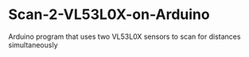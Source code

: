 # Scan-2-VL53L0X-on-Arduino
 Arduino program that uses two VL53L0X sensors to scan for distances simultaneously

